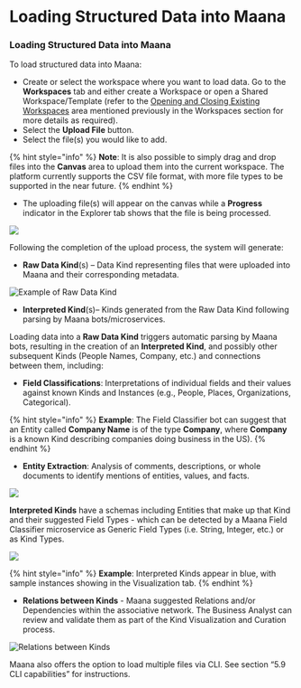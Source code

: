 # Loading Structured Data into Maana

### Loading Structured Data into Maana

To load structured data into Maana:

* Create or select the workspace where you want to load data. Go to the **Workspaces** tab and either create a Workspace or open a Shared Workspace/Template \(refer to the [Opening and Closing Existing Workspaces](workspaces/#opening-and-closing-existing-workspaces) area mentioned previously in the Workspaces section for more details as required\). 
* Select the **Upload File** button.  
* Select the file\(s\) you would like to add. 

{% hint style="info" %}
**Note**:  It is also possible to simply drag and drop files into the **Canvas** area to upload them into the current workspace.  The platform currently supports the CSV file format, with more file types to be supported in the near future. 
{% endhint %}

* The uploading file\(s\) will appear on the canvas while a **Progress** indicator in the Explorer tab shows that the file is being processed. 

![](https://gitbooktrainingmaterials.blob.core.windows.net/images/image014.png)

Following the completion of the upload process, the system will generate: 

* **Raw Data Kind**\(s\) – Data Kind representing files that were uploaded into Maana and their corresponding metadata.

![Example of Raw Data Kind](https://gitbooktrainingmaterials.blob.core.windows.net/images/image015.png)

* **Interpreted Kind**\(s\)– Kinds generated from the Raw Data Kind following parsing by Maana  bots/microservices. 

Loading data into a **Raw Data Kind** triggers automatic parsing by Maana bots, resulting in the creation of an **Interpreted Kind**, and possibly other subsequent Kinds \(People Names, Company, etc.\) and connections between them, including: 

* **Field Classifications**:  Interpretations of individual fields and their values against known Kinds and Instances \(e.g., People, Places, Organizations, Categorical\).  

{% hint style="info" %}
**Example**:  The Field Classifier bot can suggest that an Entity called **Company Name** is of the type **Company**, where **Company** is a known Kind describing companies doing business in the US\). 
{% endhint %}

* **Entity Extraction**:  Analysis of comments, descriptions, or whole documents to identify mentions of entities, values, and facts. 

![](https://gitbooktrainingmaterials.blob.core.windows.net/images/image016.png)

**Interpreted Kinds** have a schemas including Entities that make up that Kind and their suggested Field Types - which can be detected by a Maana Field Classifier microservice as Generic Field Types \(i.e. String, Integer, etc.\) or as Kind Types.

![](https://gitbooktrainingmaterials.blob.core.windows.net/images/image017.png)

{% hint style="info" %}
**Example**:  Interpreted Kinds appear in blue, with sample instances showing in the Visualization tab. 
{% endhint %}

* **Relations between Kinds** - Maana suggested Relations and/or Dependencies within the associative network. The Business Analyst can review and validate them as part of the Kind Visualization and Curation process.  

![Relations between Kinds](https://gitbooktrainingmaterials.blob.core.windows.net/images/image018.png)

Maana also offers the option to load multiple files via CLI.  See section “5.9 CLI capabilities” for instructions.  



